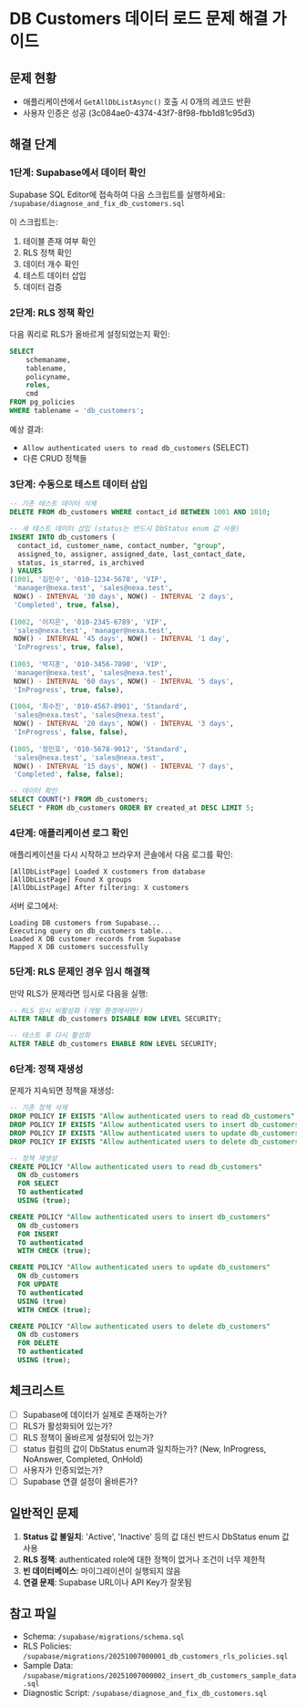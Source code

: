 # DB Customers 데이터 로드 문제 해결 가이드

## 문제 현황
- 애플리케이션에서 `GetAllDbListAsync()` 호출 시 0개의 레코드 반환
- 사용자 인증은 성공 (3c084ae0-4374-43f7-8f98-fbb1d81c95d3)

## 해결 단계

### 1단계: Supabase에서 데이터 확인

Supabase SQL Editor에 접속하여 다음 스크립트를 실행하세요:
`/supabase/diagnose_and_fix_db_customers.sql`

이 스크립트는:
1. 테이블 존재 여부 확인
2. RLS 정책 확인
3. 데이터 개수 확인
4. 테스트 데이터 삽입
5. 데이터 검증

### 2단계: RLS 정책 확인

다음 쿼리로 RLS가 올바르게 설정되었는지 확인:

```sql
SELECT 
    schemaname,
    tablename,
    policyname,
    roles,
    cmd
FROM pg_policies
WHERE tablename = 'db_customers';
```

예상 결과:
- `Allow authenticated users to read db_customers` (SELECT)
- 다른 CRUD 정책들

### 3단계: 수동으로 테스트 데이터 삽입

```sql
-- 기존 테스트 데이터 삭제
DELETE FROM db_customers WHERE contact_id BETWEEN 1001 AND 1010;

-- 새 테스트 데이터 삽입 (status는 반드시 DbStatus enum 값 사용)
INSERT INTO db_customers (
  contact_id, customer_name, contact_number, "group",
  assigned_to, assigner, assigned_date, last_contact_date,
  status, is_starred, is_archived
) VALUES
(1001, '김민수', '010-1234-5678', 'VIP', 
 'manager@nexa.test', 'sales@nexa.test',
 NOW() - INTERVAL '30 days', NOW() - INTERVAL '2 days',
 'Completed', true, false),
 
(1002, '이지은', '010-2345-6789', 'VIP',
 'sales@nexa.test', 'manager@nexa.test',
 NOW() - INTERVAL '45 days', NOW() - INTERVAL '1 day',
 'InProgress', true, false),
 
(1003, '박지훈', '010-3456-7890', 'VIP',
 'manager@nexa.test', 'sales@nexa.test',
 NOW() - INTERVAL '60 days', NOW() - INTERVAL '5 days',
 'InProgress', true, false),
 
(1004, '최수진', '010-4567-8901', 'Standard',
 'sales@nexa.test', 'sales@nexa.test',
 NOW() - INTERVAL '20 days', NOW() - INTERVAL '3 days',
 'InProgress', false, false),
 
(1005, '정민호', '010-5678-9012', 'Standard',
 'sales@nexa.test', 'sales@nexa.test',
 NOW() - INTERVAL '15 days', NOW() - INTERVAL '7 days',
 'Completed', false, false);

-- 데이터 확인
SELECT COUNT(*) FROM db_customers;
SELECT * FROM db_customers ORDER BY created_at DESC LIMIT 5;
```

### 4단계: 애플리케이션 로그 확인

애플리케이션을 다시 시작하고 브라우저 콘솔에서 다음 로그를 확인:

```
[AllDbListPage] Loaded X customers from database
[AllDbListPage] Found X groups
[AllDbListPage] After filtering: X customers
```

서버 로그에서:
```
Loading DB customers from Supabase...
Executing query on db_customers table...
Loaded X DB customer records from Supabase
Mapped X DB customers successfully
```

### 5단계: RLS 문제인 경우 임시 해결책

만약 RLS가 문제라면 임시로 다음을 실행:

```sql
-- RLS 임시 비활성화 (개발 환경에서만!)
ALTER TABLE db_customers DISABLE ROW LEVEL SECURITY;

-- 테스트 후 다시 활성화
ALTER TABLE db_customers ENABLE ROW LEVEL SECURITY;
```

### 6단계: 정책 재생성

문제가 지속되면 정책을 재생성:

```sql
-- 기존 정책 삭제
DROP POLICY IF EXISTS "Allow authenticated users to read db_customers" ON db_customers;
DROP POLICY IF EXISTS "Allow authenticated users to insert db_customers" ON db_customers;
DROP POLICY IF EXISTS "Allow authenticated users to update db_customers" ON db_customers;
DROP POLICY IF EXISTS "Allow authenticated users to delete db_customers" ON db_customers;

-- 정책 재생성
CREATE POLICY "Allow authenticated users to read db_customers"
  ON db_customers
  FOR SELECT
  TO authenticated
  USING (true);

CREATE POLICY "Allow authenticated users to insert db_customers"
  ON db_customers
  FOR INSERT
  TO authenticated
  WITH CHECK (true);

CREATE POLICY "Allow authenticated users to update db_customers"
  ON db_customers
  FOR UPDATE
  TO authenticated
  USING (true)
  WITH CHECK (true);

CREATE POLICY "Allow authenticated users to delete db_customers"
  ON db_customers
  FOR DELETE
  TO authenticated
  USING (true);
```

## 체크리스트

- [ ] Supabase에 데이터가 실제로 존재하는가?
- [ ] RLS가 활성화되어 있는가?
- [ ] RLS 정책이 올바르게 설정되어 있는가?
- [ ] status 컬럼의 값이 DbStatus enum과 일치하는가? (New, InProgress, NoAnswer, Completed, OnHold)
- [ ] 사용자가 인증되었는가?
- [ ] Supabase 연결 설정이 올바른가?

## 일반적인 문제

1. **Status 값 불일치**: 'Active', 'Inactive' 등의 값 대신 반드시 DbStatus enum 값 사용
2. **RLS 정책**: authenticated role에 대한 정책이 없거나 조건이 너무 제한적
3. **빈 데이터베이스**: 마이그레이션이 실행되지 않음
4. **연결 문제**: Supabase URL이나 API Key가 잘못됨

## 참고 파일

- Schema: `/supabase/migrations/schema.sql`
- RLS Policies: `/supabase/migrations/20251007000001_db_customers_rls_policies.sql`
- Sample Data: `/supabase/migrations/20251007000002_insert_db_customers_sample_data.sql`
- Diagnostic Script: `/supabase/diagnose_and_fix_db_customers.sql`
